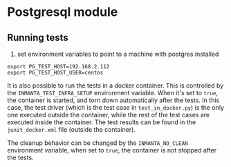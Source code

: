 # Postgresql module


## Running tests

1. set environment variables to point to a machine with postgres installed
```
export PG_TEST_HOST=192.168.2.112
export PG_TEST_HOST_USER=centos
```


It is also possible to run the tests in a docker container.
This is controlled by the `INMANTA_TEST_INFRA_SETUP` environment variable.
When it's set to `true`, the container is started, and torn down automatically after the tests.
In this case, the test driver (which is the test case in `test_in_docker.py`) is the only one executed outside the container,
while the rest of the test cases are executed inside the container.
The test results can be found in the `junit_docker.xml` file (outside the container).

The cleanup behavior can be changed by the `INMANTA_NO_CLEAN` environment variable,
when set to `true`, the container is not stopped after the tests.
